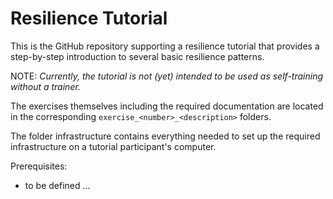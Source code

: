 Resilience Tutorial
===================

This is the GitHub repository supporting a resilience tutorial that provides a step-by-step introduction to several basic resilience patterns.

NOTE: _Currently, the tutorial is not (yet) intended to be used as self-training without a trainer._

The exercises themselves including the required documentation are located in the corresponding `exercise_<number>_<description>` folders.

The folder infrastructure contains everything needed to set up the required infrastructure on a tutorial participant's computer.

Prerequisites:
* to be defined ...
